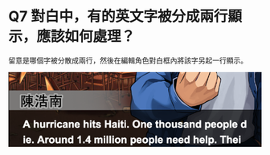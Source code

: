 # Q7 對白中，有的英文字被分成兩行顯示，應該如何處理？

留意是哪個字被分散成兩行，然後在編輯角色對白框內將該字另起一行顯示。

![](resources/815A37D2B1A531D80862B5E9EE4786E3.png)
